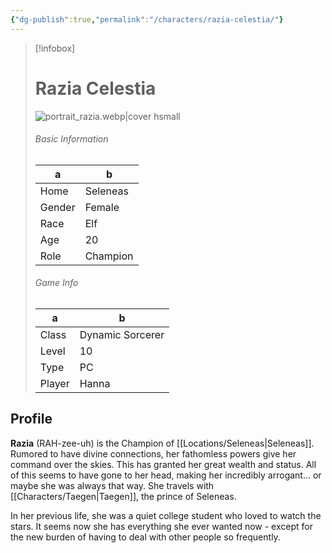 ```yaml
---
{"dg-publish":true,"permalink":"/characters/razia-celestia/"}
---
```


> [!infobox]
> # Razia Celestia
> ![portrait_razia.webp|cover hsmall](/img/user/z_Assets/portrait_razia.webp)
> ###### Basic Information
> a | b  |
> ---|---|
> Home |Seleneas |
> Gender | Female |
> Race | Elf |
> Age | 20 |
> Role | Champion |
> ###### Game Info
> a | b  |
> ---|---|
> Class | Dynamic Sorcerer |
> Level | 10 |
> Type | PC |
> Player | Hanna |


## Profile
**Razia** (RAH-zee-uh) is the Champion of [[Locations/Seleneas\|Seleneas]]. Rumored to have divine connections, her fathomless powers give her command over the skies. This has granted her great wealth and status. All of this seems to have gone to her head, making her incredibly arrogant... or maybe she was always that way. She travels with [[Characters/Taegen\|Taegen]], the prince of Seleneas.

In her previous life, she was a quiet college student who loved to watch the stars. It seems now she has everything she ever wanted now - except for the new burden of having to deal with other people so frequently.


